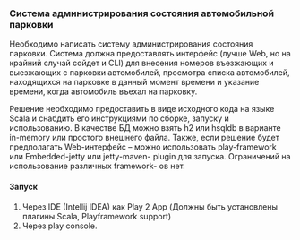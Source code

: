 ### Система администрирования состояния автомобильной парковки

Необходимо написать систему администрирования состояния парковки. Система должна
предоставлять интерфейс (лучше Web, но на крайний случай сойдет и CLI) для внесения
номеров въезжающих и выезжающих с парковки автомобилей, просмотра списка
автомобилей, находящихся на парковке в данный момент времени и указание времени,
когда автомобиль въехал на парковку.

Решение необходимо предоставить в виде исходного кода на языке Scala и снабдить его
инструкциями по сборке, запуску и использованию. В качестве БД можно взять h2 или
hsqldb в варианте in-memory или простого внешнего файла. Также, если решение будет
предполагать Web-интерфейс – можно использовать play-framework или Embedded-jetty
или jetty-maven- plugin для запуска. Ограничений на использование различных framework-
ов нет.

#### Запуск

1. Через IDE (Intellij IDEA) как Play 2 App (Должны быть установлены плагины Scala, Playframework support)
2. Через play console.